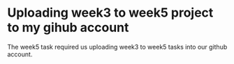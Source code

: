 
# Uploading week3 to week5 project to my gihub account

The week5 task required us uploading week3 to week5 tasks into our github account. 
